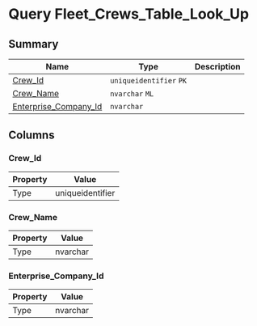 # Query Fleet_Crews_Table_Look_Up


## Summary

| Name | Type | Description |
| - | - | --- |
|[Crew_Id](#crew_id)|`uniqueidentifier` `PK`||
|[Crew_Name](#crew_name)|`nvarchar` `ML`||
|[Enterprise_Company_Id](#enterprise_company_id)|`nvarchar` ||

## Columns

### Crew_Id

| Property | Value |
| - | - |
|Type|uniqueidentifier|

### Crew_Name

| Property | Value |
| - | - |
|Type|nvarchar|

### Enterprise_Company_Id

| Property | Value |
| - | - |
|Type|nvarchar|


